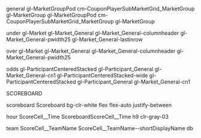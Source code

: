 general
gl-MarketGroupPod cm-CouponPlayerSubMarketGrid_MarketGroup gl-MarketGroup
gl-MarketGroupPod cm-CouponPlayerSubMarketGrid_MarketGroup gl-MarketGroup

under
gl-Market gl-Market_General gl-Market_General-columnheader gl-Market_General-pwidth25 gl-Market_General-lastinrow


over
gl-Market gl-Market_General gl-Market_General-columnheader gl-Market_General-pwidth25


odds
gl-ParticipantCenteredStacked gl-Participant_General gl-Market_General-cn1 gl-ParticipantCenteredStacked-wide
gl-ParticipantCenteredStacked gl-Participant_General gl-Market_General-cn1



SCOREBOARD


scoreboard
Scoreboard bg-clr-white flex flex-auto justify-between

hour
ScoreCell__Time ScoreboardScoreCell__Time h9 clr-gray-03

team
ScoreCell__TeamName ScoreCell__TeamName--shortDisplayName db

